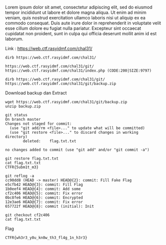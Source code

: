 Lorem ipsum dolor sit amet, consectetur adipiscing elit, sed do eiusmod tempor incididunt ut labore et dolore magna aliqua. Ut enim ad minim veniam, quis nostrud exercitation ullamco laboris nisi ut aliquip ex ea commodo consequat. Duis aute irure dolor in reprehenderit in voluptate velit esse cillum dolore eu fugiat nulla pariatur. Excepteur sint occaecat cupidatat non proident, sunt in culpa qui officia deserunt mollit anim id est laborum.

Link : https://web.ctf.rasyidmf.com/chal31/

```
dirb https://web.ctf.rasyidmf.com/chal31/

https://web.ctf.rasyidmf.com/chal31/git/                                                                 
https://web.ctf.rasyidmf.com/chal31/index.php (CODE:200|SIZE:9797) 

dirb https://web.ctf.rasyidmf.com/chal31/git/  
https://web.ctf.rasyidmf.com/chal31/git/backup.zip
```

Download backup dan Extract
```
wget https://web.ctf.rasyidmf.com/chal31/git/backup.zip
unzip backup.zip

git status                                      
On branch master
Changes not staged for commit:
  (use "git add/rm <file>..." to update what will be committed)
  (use "git restore <file>..." to discard changes in working directory)
        deleted:    flag.txt.txt

no changes added to commit (use "git add" and/or "git commit -a")
```

```
git restore flag.txt.txt
cat flag.txt.txt 
CTFR{5ubm1t_m3}
```

```
git reflog -a           
cc90dd8 (HEAD -> master) HEAD@{2}: commit: Fill Fake Flag
e5cfb42 HEAD@{3}: commit: Fill Flag
1b0eef4 HEAD@{4}: commit: Add some
cf2c406 HEAD@{5}: commit: Fix error
0bc8fe6 HEAD@{6}: commit: Encrypted
12e3ae6 HEAD@{7}: commit: Fix error
657722f HEAD@{8}: commit (initial): Init
```

```
git checkout cf2c406
cat flag.txt.txt 
```

Flag
```
CTFR{wh3r3_y0u_kn0w_th3_fl4g_1n_h3r3}
```
```